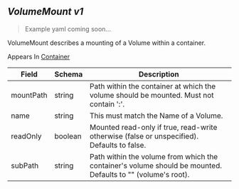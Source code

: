 ## *VolumeMount v1*

> Example yaml coming soon...



VolumeMount describes a mounting of a Volume within a container.

<aside class="notice">
Appears In  <a href="#container-v1">Container</a> </aside>

Field        | Schema     | Description
------------ | ---------- | -----------
mountPath | string | Path within the container at which the volume should be mounted.  Must not contain ':'.
name | string | This must match the Name of a Volume.
readOnly | boolean | Mounted read-only if true, read-write otherwise (false or unspecified). Defaults to false.
subPath | string | Path within the volume from which the container's volume should be mounted. Defaults to "" (volume's root).

